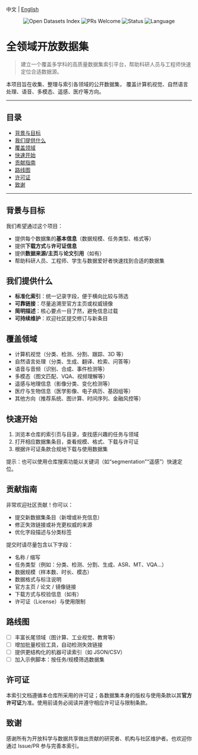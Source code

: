 中文 | [English](https://github.com/helloworld01001/datasets/README_en.md)

<p align="center">
  <img src="https://img.shields.io/badge/Datasets-Open%20Index-4CAF50?style=for-the-badge" alt="Open Datasets Index">
  <img src="https://img.shields.io/badge/PRs-Welcome-blue?style=for-the-badge" alt="PRs Welcome">
  <img src="https://img.shields.io/badge/Status-Active-success?style=for-the-badge" alt="Status">
  <img src="https://img.shields.io/badge/Language-中文-informational?style=for-the-badge" alt="Language">
  
</p>

# 全领域开放数据集

> 建立一个覆盖多学科的高质量数据集索引平台，帮助科研人员与工程师快速定位合适数据源。

本项目旨在收集、整理与索引各领域的公开数据集，
覆盖计算机视觉、自然语言处理、语音、多模态、遥感、医疗等方向。

---
 
## 目录

- [背景与目标](#背景与目标)
- [我们提供什么](#我们提供什么)
- [覆盖领域](#覆盖领域)
- [快速开始](#快速开始)
- [贡献指南](#贡献指南)
- [路线图](#路线图)
- [许可证](#许可证)
- [致谢](#致谢)

---

## 背景与目标

我们希望通过这个项目：
- 提供每个数据集的**基本信息**（数据规模、任务类型、格式等）
- 提供**下载方式**与**许可证信息**
- 提供**数据来源/主页**与**论文引用**（如有）
- 帮助科研人员、工程师、学生与数据爱好者快速找到合适的数据集

## 我们提供什么

- **标准化索引**：统一记录字段，便于横向比较与筛选
- **可靠链接**：尽量追溯至官方主页或权威镜像
- **简明描述**：核心要点一目了然，避免信息过载
- **可持续维护**：欢迎社区提交修订与新条目

## 覆盖领域

- 计算机视觉（分类、检测、分割、跟踪、3D 等）
- 自然语言处理（分类、生成、翻译、检索、问答等）
- 语音与音频（识别、合成、事件检测等）
- 多模态（图文匹配、VQA、视频理解等）
- 遥感与地理信息（影像分类、变化检测等）
- 医疗与生物信息（医学影像、电子病历、基因组等）
- 其他方向（推荐系统、图计算、时间序列、金融风控等）

## 快速开始

1. 浏览本仓库的索引页与目录，查找感兴趣的任务与领域
2. 打开相应数据集条目，查看规模、格式、下载与许可证
3. 根据许可证条款合规地下载与使用数据集

提示：也可以使用仓库搜索功能以关键词（如“segmentation”“遥感”）快速定位。

## 贡献指南

非常欢迎社区贡献！你可以：

- 提交新数据集条目（新增或补充信息）
- 修正失效链接或补充更权威的来源
- 优化字段描述与分类标签

提交时请尽量包含以下字段：

- 名称 / 缩写
- 任务类型（例如：分类、检测、分割、生成、ASR、MT、VQA…）
- 数据规模（样本数、时长、模态）
- 数据格式与标注说明
- 官方主页 / 论文 / 镜像链接
- 下载方式与校验信息（如有）
- 许可证（License）与使用限制

## 路线图

- [ ] 丰富长尾领域（图计算、工业视觉、教育等）
- [ ] 增加批量校验工具，自动检测失效链接
- [ ] 提供更结构化的机器可读索引（如 JSON/CSV）
- [ ] 加入示例脚本：按任务/规模筛选数据集

## 许可证

本索引文档遵循本仓库所采用的许可证；各数据集本身的版权与使用条款以其**官方许可证**为准。使用前请务必阅读并遵守相应许可证与限制条款。

## 致谢

感谢所有为开放科学与数据共享做出贡献的研究者、机构与社区维护者。也欢迎你通过 Issue/PR 参与完善本索引。
